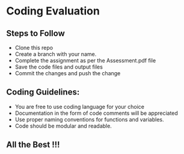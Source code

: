 # Coding Evaluation

## Steps to Follow
- Clone this repo
- Create a branch with your name.
- Complete the assignment as per the Assessment.pdf file
- Save the code files and output files
- Commit the changes and push the change

## Coding Guidelines:
 - You are free to use coding language for your choice
 - Documentation in the form of code comments will be appreciated
 - Use proper naming conventions for functions and variables.
 - Code should be modular and readable.
 
## All the Best !!!